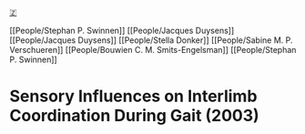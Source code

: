 [🇿](zotero://select/library/items/NX8EZLX4)

[[People/Stephan P. Swinnen]] [[People/Jacques Duysens]] [[People/Jacques Duysens]] [[People/Stella Donker]] [[People/Sabine M. P. Verschueren]] [[People/Bouwien C. M. Smits-Engelsman]] [[People/Stephan P. Swinnen]] 
# Sensory Influences on Interlimb Coordination During Gait (2003)

